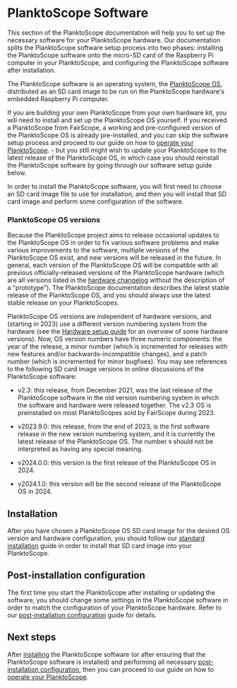 # PlanktoScope Software

This section of the PlanktoScope documentation will help you to set up the necessary software for your PlanktoScope hardware. Our documentation splits the PlanktoScope software setup process into two phases: installing the PlanktoScope software onto the micro-SD card of the Raspberry Pi computer in your PlanktoScope, and configuring the PlanktoScope software after installation.

The PlanktoScope software is an operating system, the [PlanktoScope OS](../../reference/software/architecture/os.md), distributed as an SD card image to be run on the PlanktoScope hardware's embedded Raspberry Pi computer.

If you are building your own PlanktoScope from your own hardware kit, you will need to install and set up the PlanktoScope OS yourself. If you received a PlanktoScope from FairScope, a working and pre-configured version of the PlanktoScope OS is already pre-installed, and you can skip the software setup process and proceed to our guide on how to [operate your PlanktoScope](../../operation/index.md). - but you still might wish to update your PlanktoScope to the latest release of the PlanktoScope OS, in which case you should reinstall the PlanktoScope software by going through our software setup guide below.

In order to install the PlanktoScope software, you will first need to choose an SD card image file to use for installation, and then you will install that SD card image and perform some configuration of the software.

### PlanktoScope OS versions

Because the PlanktoScope project aims to release occasional updates to the PlanktoScope OS in order to fix various software problems and make various improvements to the software, multiple versions of the PlanktoScope OS exist, and new versions will be released in the future. In general, each version of the PlanktoScope OS will be compatible with all previous officially-released versions of the PlanktoScope hardware (which are all versions listed in the [hardware changelog](../../reference/hardware/changelog.md) without the description of a "prototype"). The PlanktoScope documentation describes the latest stable release of the PlanktoScope OS, and you should always use the latest stable release on your PlanktoScopes.

PlanktoScope OS versions are independent of hardware versions, and (starting in 2023) use a different version numbering system from the hardware (see the [Hardware setup guide](../hardware/index.md#hardware-versions) for an overview of some hardware versions). Now, OS version numbers have three numeric components: the year of the release, a minor number (which is incremented for releases with new features and/or backwards-incompatible changes), and a patch number (which is incremented for minor bugfixes). You may see references to the following SD card image versions in online discussions of the PlanktoScope software:

- v2.3: this release, from December 2021, was the last release of the PlanktoScope software in the old version numbering system in which the software and hardware were released together. The v2.3 OS is preinstalled on most PlanktoScopes sold by FairScope during 2023.

- v2023.9.0: this release, from the end of 2023, is the first software release in the new version numbering system, and it is currently the latest release of the PlanktoScope OS. The number `9` should not be interpreted as having any special meaning.

- v2024.0.0: this version is the first release of the PlanktoScope OS in 2024.

- v2024.1.0: this version will be the second release of the PlanktoScope OS in 2024.

## Installation

After you have chosen a PlanktoScope OS SD card image for the desired OS version and hardware configuration, you should follow our [standard installation](standard-install.md) guide in order to install that SD card image into your PlanktoScope.

## Post-installation configuration

The first time you start the PlanktoScope after installing or updating the software, you should change some settings in the PlanktoScope software in order to match the configuration of your PlanktoScope hardware. Refer to our [post-installation configuration](config.md) guide for details.

## Next steps

After [installing](standard-install.md) the PlanktoScope software (or after ensuring that the PlanktoScope software is installed) and performing all necessary [post-installation configuration](config.md), then you can proceed to our guide on how to [operate your PlanktoScope](../../operation/index.md).
